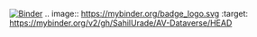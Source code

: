 [![Binder](https://mybinder.org/badge_logo.svg)](https://mybinder.org/v2/gh/SahilUrade/AV-Dataverse/HEAD)
.. image:: https://mybinder.org/badge_logo.svg
 :target: https://mybinder.org/v2/gh/SahilUrade/AV-Dataverse/HEAD

